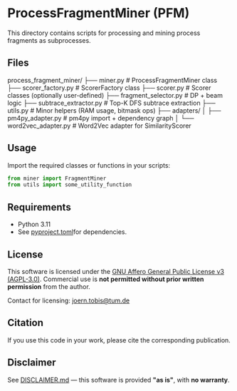 # ProcessFragmentMiner (PFM)

This directory contains scripts for processing and mining process fragments as subprocesses.

## Files

process_fragment_miner/
├── miner.py                # ProcessFragmentMiner class
├── scorer_factory.py       # ScorerFactory class
├── scorer.py               # Scorer classes (optionally user-defined)
├── fragment_selector.py    # DP + beam logic
├── subtrace_extractor.py   # Top-K DFS subtrace extraction
├── utils.py                # Minor helpers (RAM usage, bitmask ops)
├── adapters/
│   ├── pm4py_adapter.py    # pm4py import + dependency graph
│   └── word2vec_adapter.py # Word2Vec adapter for SimilarityScorer

## Usage

Import the required classes or functions in your scripts:

```python
from miner import FragmentMiner
from utils import some_utility_function
```

## Requirements

- Python 3.11
- See [pyproject.toml](pyproject.toml)for dependencies.

## License

This software is licensed under the [GNU Affero General Public License v3 (AGPL-3.0)](LICENSE).
Commercial use is **not permitted without prior written permission** from the author.

Contact for licensing: [joern.tobis@tum.de](mailto:joern.tobis@tum.de)

## Citation

If you use this code in your work, please cite the corresponding publication.

## Disclaimer

See [DISCLAIMER.md](DISCLAIMER.md) — this software is provided **"as is"**, with **no warranty**.